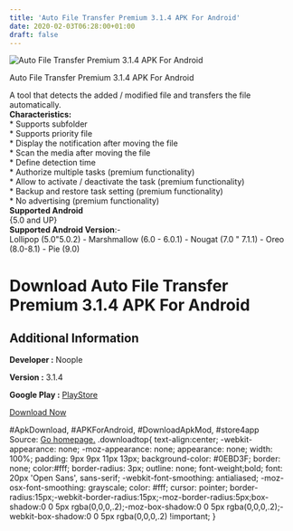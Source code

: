 ```yaml
---
title: 'Auto File Transfer Premium 3.1.4 APK For Android'
date: 2020-02-03T06:28:00+01:00
draft: false
---
```


![Auto File Transfer Premium 3.1.4 APK For Android](https://i1.wp.com/apkhome.net/wp-content/uploads/2020/02/Auto-File-Transfer-Premium-3.1.4.png "Auto File Transfer Premium 3.1.4 APK For Android")

  

Auto File Transfer Premium 3.1.4 APK For Android

A tool that detects the added / modified file and transfers the file automatically.  
**Characteristics:**  
\* Supports subfolder  
\* Supports priority file  
\* Display the notification after moving the file  
\* Scan the media after moving the file  
\* Define detection time  
\* Authorize multiple tasks (premium functionality)  
\* Allow to activate / deactivate the task (premium functionality)  
\* Backup and restore task setting (premium functionality)  
\* No advertising (premium functionality)  
**Supported Android**  
{5.0 and UP}  
**Supported Android Version**:-  
Lollipop (5.0"5.0.2) - Marshmallow (6.0 - 6.0.1) - Nougat (7.0 " 7.1.1) - Oreo (8.0-8.1) - Pie (9.0)

Download Auto File Transfer Premium 3.1.4 APK For Android
=========================================================

Additional Information
----------------------

**Developer :** Noople

**Version :** 3.1.4

**Google Play :** [PlayStore](https://play.google.com/store/apps/details?id=net.noople.autotransfer.lite&hl=en)

  

[Download Now](https://store4app.co/post/auto-file-transfer-premium-3-1-4-apk-for-android_1580626133)

  
#ApkDownload, #APKForAndroid, #DownloadApkMod, #store4app  
Source: [Go homepage.](https://store4app.co/post/auto-file-transfer-premium-3-1-4-apk-for-android_1580626133) .downloadtop{ text-align:center; -webkit-appearance: none; -moz-appearance: none; appearance: none; width: 100%; padding: 9px 9px 11px 13px; background-color: #0EBD3F; border: none; color:#fff; border-radius: 3px; outline: none; font-weight;bold; font: 20px 'Open Sans', sans-serif; -webkit-font-smoothing: antialiased; -moz-osx-font-smoothing: grayscale; color: #fff; cursor: pointer; border-radius:15px;-webkit-border-radius:15px;-moz-border-radius:5px;box-shadow:0 0 5px rgba(0,0,0,.2);-moz-box-shadow:0 0 5px rgba(0,0,0,.2);-webkit-box-shadow:0 0 5px rgba(0,0,0,.2) !important; }